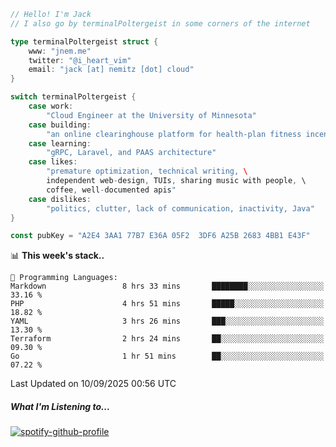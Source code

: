 ```go
// Hello! I'm Jack
// I also go by terminalPoltergeist in some corners of the internet

type terminalPoltergeist struct {
    www: "jnem.me"
    twitter: "@i_heart_vim"
    email: "jack [at] nemitz [dot] cloud"
}

switch terminalPoltergeist {
    case work:
        "Cloud Engineer at the University of Minnesota"
    case building:
        "an online clearinghouse platform for health-plan fitness incentive programs"
    case learning:
        "gRPC, Laravel, and PAAS architecture"
    case likes:
        "premature optimization, technical writing, \
        independent web-design, TUIs, sharing music with people, \
        coffee, well-documented apis"
    case dislikes:
        "politics, clutter, lack of communication, inactivity, Java"
}

const pubKey = "A2E4 3AA1 77B7 E36A 05F2  3DF6 A25B 2683 4BB1 E43F"
```

<!--START_SECTION:waka-->
📊 **This week's stack..** 

```text
💬 Programming Languages: 
Markdown                 8 hrs 33 mins       ████████░░░░░░░░░░░░░░░░░   33.16 % 
PHP                      4 hrs 51 mins       █████░░░░░░░░░░░░░░░░░░░░   18.82 % 
YAML                     3 hrs 26 mins       ███░░░░░░░░░░░░░░░░░░░░░░   13.30 % 
Terraform                2 hrs 24 mins       ██░░░░░░░░░░░░░░░░░░░░░░░   09.30 % 
Go                       1 hr 51 mins        ██░░░░░░░░░░░░░░░░░░░░░░░   07.22 % 
```


 Last Updated on 10/09/2025 00:56 UTC
<!--END_SECTION:waka-->

##### What I'm Listening to...

[![spotify-github-profile](https://jnem.me/listening-item?maxAge=2592000)](https://jnem.me/listening)
